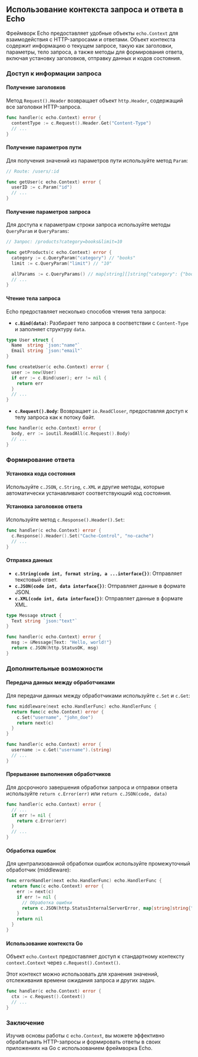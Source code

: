 ## Использование контекста запроса и ответа в Echo

Фреймворк Echo предоставляет удобные объекты `echo.Context` для взаимодействия с HTTP-запросами и ответами. Объект контекста содержит информацию о текущем запросе, такую как заголовки, параметры, тело запроса, а также методы для формирования ответа, включая установку заголовков, отправку данных и кодов состояния.

### Доступ к информации запроса

#### Получение заголовков

Метод `Request().Header` возвращает объект `http.Header`, содержащий все заголовки HTTP-запроса. 

```Go
func handler(c echo.Context) error {
  contentType := c.Request().Header.Get("Content-Type") 
  // ...
}
```

#### Получение параметров пути

Для получения значений из параметров пути используйте метод `Param`:

```Go
// Route: /users/:id

func getUser(c echo.Context) error {
  userID := c.Param("id")
  // ...
}
```

#### Получение параметров запроса

Для доступа к параметрам строки запроса используйте методы `QueryParam` и `QueryParams`:

```Go
// Запрос: /products?category=books&limit=10

func getProducts(c echo.Context) error {
  category := c.QueryParam("category") // "books"
  limit := c.QueryParam("limit") // "10"

  allParams := c.QueryParams() // map[string][]string{"category": {"books"}, "limit": {"10"}}
  // ...
}
```

#### Чтение тела запроса

Echo предоставляет несколько способов чтения тела запроса:

* **`c.Bind(data)`**:  Разбирает тело запроса в соответствии с `Content-Type` и заполняет структуру `data`. 

```Go
type User struct {
  Name  string `json:"name"`
  Email string `json:"email"`
}

func createUser(c echo.Context) error {
  user := new(User)
  if err := c.Bind(user); err != nil {
    return err
  }
  // ...
}
```

* **`c.Request().Body`**: Возвращает `io.ReadCloser`, предоставляя доступ к телу запроса как к потоку байт.

```Go
func handler(c echo.Context) error {
  body, err := ioutil.ReadAll(c.Request().Body)
  // ...
}
```

### Формирование ответа

#### Установка кода состояния

 Используйте `c.JSON`, `c.String`, `c.XML` и другие методы, которые автоматически устанавливают соответствующий код состояния.

#### Установка заголовков ответа

 Используйте метод `c.Response().Header().Set`:

```Go
func handler(c echo.Context) error {
  c.Response().Header().Set("Cache-Control", "no-cache")
  // ...
}
```

#### Отправка данных

* **`c.String(code int, format string, a ...interface{})`**: Отправляет текстовый ответ.
* **`c.JSON(code int, data interface{})`**: Отправляет данные в формате JSON.
* **`c.XML(code int, data interface{})`**: Отправляет данные в формате XML.

```Go
type Message struct {
  Text string `json:"text"`
}

func handler(c echo.Context) error {
  msg := &Message{Text: "Hello, world!"}
  return c.JSON(http.StatusOK, msg)
}
```

### Дополнительные возможности

#### Передача данных между обработчиками

 Для передачи данных между обработчиками используйте `c.Set` и `c.Get`:

```Go
func middleware(next echo.HandlerFunc) echo.HandlerFunc {
  return func(c echo.Context) error {
    c.Set("username", "john_doe")
    return next(c)
  }
}

func handler(c echo.Context) error {
  username := c.Get("username").(string)
  // ...
}
```

#### Прерывание выполнения обработчиков

 Для досрочного завершения обработки запроса и отправки ответа используйте `return c.Error(err)` или `return c.JSON(code, data)`

```Go
func handler(c echo.Context) error {
  // ...
  if err != nil {
    return c.Error(err) 
  }
  // ...
}
```

#### Обработка ошибок

 Для централизованной обработки ошибок используйте промежуточный обработчик (middleware):

```Go
func errorHandler(next echo.HandlerFunc) echo.HandlerFunc {
  return func(c echo.Context) error {
    err := next(c)
    if err != nil {
      // Обработка ошибки
      return c.JSON(http.StatusInternalServerError, map[string]string{"error": err.Error()})
    }
    return nil
  }
}
```

#### Использование контекста Go

 Объект `echo.Context` предоставляет доступ к стандартному контексту `context.Context` через `c.Request().Context()`. 

 Этот контекст можно использовать для хранения значений, отслеживания времени ожидания запроса и других задач.
 
```Go
func handler(c echo.Context) error {
  ctx := c.Request().Context()
  // ...
}
```

### Заключение

Изучив основы работы с `echo.Context`, вы можете эффективно обрабатывать HTTP-запросы и формировать ответы в своих приложениях на Go с использованием фреймворка Echo. 
